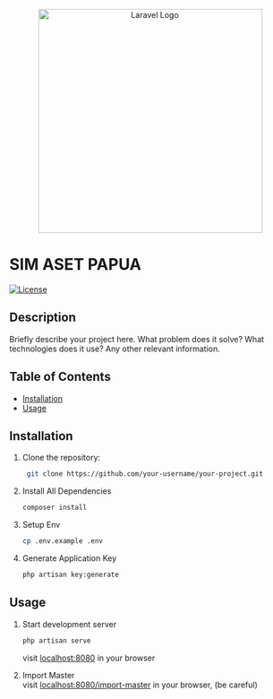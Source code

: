 <p align="center"><a href="https://laravel.com" target="_blank"><img src="https://raw.githubusercontent.com/laravel/art/master/logo-lockup/5%20SVG/2%20CMYK/1%20Full%20Color/laravel-logolockup-cmyk-red.svg" width="400" alt="Laravel Logo"></a></p>

# SIM ASET PAPUA

[![License](https://img.shields.io/badge/license-MIT-blue.svg)](https://opensource.org/licenses/MIT)

## Description

Briefly describe your project here. What problem does it solve? What technologies does it use? Any other relevant information.

## Table of Contents

- [Installation](#installation)
- [Usage](#usage)
<!-- - [Configuration](#configuration)
- [Features](#features)
- [Contributing](#contributing)
- [License](#license)
- [Acknowledgements](#acknowledgements) -->

## Installation

1. Clone the repository:

   ```bash 
    git clone https://github.com/your-username/your-project.git
    ```

2. Install All Dependencies

    ```bash
    composer install
    ```
3. Setup Env

    ```bash
    cp .env.example .env
    ```
3. Generate Application Key

    ```bash
    php artisan key:generate
    ```
## Usage

1. Start development server 

    ```bash
    php artisan serve
    ```
    visit <a href="localhost:8080">localhost:8080</a> in your browser

2. Import Master
    <br> 
    visit <a href="localhost:8080/import-master">localhost:8080/import-master</a> in your browser, (be careful)
    